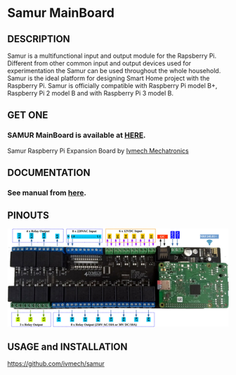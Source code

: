 # Samur MainBoard

DESCRIPTION
--------
Samur is a multifunctional input and output module for the Rapsberry Pi. Different from other common input and output devices used for experimentation the Samur can be used throughout the whole household. Samur is the ideal platform for designing Smart Home project with the Raspberry Pi. Samur is officially compatible with Raspberry Pi model B+, Raspberry Pi 2 model B and with Raspberry Pi 3 model B.

GET ONE
--------
### SAMUR MainBoard is available at [HERE](http://www.ivmech.com/magaza/samur-p-112).
Samur Raspberry Pi Expansion Board by [Ivmech Mechatronics](http://www.ivmech.com)

DOCUMENTATION
--------
### See manual from [here](https://raw.githubusercontent.com/ivmech/samur_mainboard/master/docs/samur_main_r01.pdf).

PINOUTS
--------
![alt samur_mainboard_pinout](https://raw.githubusercontent.com/ivmech/samur_mainboard/master/images/samur_main_r01_pinout.jpg)

USAGE and INSTALLATION
--------
https://github.com/ivmech/samur
